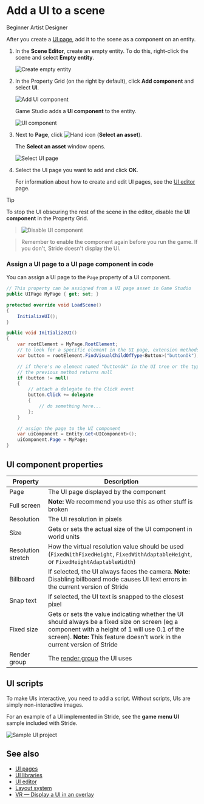 # Add a UI to a scene

<span class="label label-doc-level">Beginner</span>
<span class="label label-doc-audience">Artist</span>
<span class="label label-doc-audience">Designer</span>

After you create a [UI page](ui-pages.md), add it to the scene as a component on an entity.

1. In the **Scene Editor**, create an empty entity. To do this, right-click the scene and select **Empty entity**.

    ![Create empty entity](media/create-empty-entity.png)

2. In the Property Grid (on the right by default), click **Add component** and select **UI**.

    ![Add UI component](media/add-UI-component.png)

    Game Studio adds a **UI component** to the entity.

    ![UI component](media/UI-component.png)

3. Next to **Page**, click ![Hand icon](media/hand-icon.png) (**Select an asset**).

    The **Select an asset** window opens.

    ![Select UI page](media/select-UI-page.png)

4. Select the UI page you want to add and click **OK**.

    For information about how to create and edit UI pages, see the [UI editor](ui-editor.md) page.

> [!Tip]
> To stop the UI obscuring the rest of the scene in the editor, disable the **UI component** in the Property Grid.

> ![Disable UI component](media/disable-UI-component.png)

> Remember to enable the component again before you run the game. If you don't, Stride doesn't display the UI.

### Assign a UI page to a UI page component in code

You can assign a UI page to the `Page` property of a UI component.

```cs
// This property can be assigned from a UI page asset in Game Studio
public UIPage MyPage { get; set; }

protected override void LoadScene()
{
    InitializeUI();
}

public void InitializeUI()
{
    var rootElement = MyPage.RootElement;
    // to look for a specific element in the UI page, extension methods can be used
    var button = rootElement.FindVisualChildOfType<Button>("buttonOk");

    // if there's no element named "buttonOk" in the UI tree or the type doesn't match,
    // the previous method returns null
    if (button != null)
    {
        // attach a delegate to the Click event
        button.Click += delegate
        {
            // do something here...
        };
    }

    // assign the page to the UI component
    var uiComponent = Entity.Get<UIComponent>();
    uiComponent.Page = MyPage;
}
```

## UI component properties

| Property           | Description
|--------------------|----------------
| Page               | The UI page displayed by the component
| Full screen        | **Note:** We recommend you use this as other stuff is broken
| Resolution         | The UI resolution in pixels
| Size               | Gets or sets the actual size of the UI component in world units
| Resolution stretch | How the virtual resolution value should be used (`FixedWithFixedHeight`, `FixedWithAdaptableHeight`, or `FixedHeightAdaptableWidth`)
| Billboard          | If selected, the UI always faces the camera. **Note:** Disabling billboard mode causes UI text errors in the current version of Stride
| Snap text          | If selected, the UI text is snapped to the closest pixel
| Fixed size         | Gets or sets the value indicating whether the UI should always be a fixed size on screen (eg a component with a height of 1 will use 0.1 of the screen). **Note:** This feature doesn't work in the current version of Stride
| Render group       | The [render group](../graphics/graphics-compositor/render-groups-and-masks.md) the UI uses

## UI scripts

To make UIs interactive, you need to add a script. Without scripts, UIs are simply non-interactive images.

For an example of a UI implemented in Stride, see the **game menu UI** sample included with Stride.

![Sample UI project](media/ui-sample-project.png)

## See also

* [UI pages](ui-pages.md)
* [UI libraries](ui-libraries.md)
* [UI editor](ui-editor.md)
* [Layout system](layout-system.md)
* [VR — Display a UI in an overlay](../virtual-reality/display-a-ui-in-an-overlay.md)